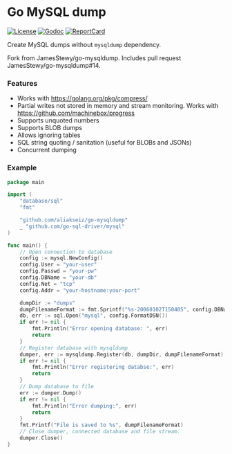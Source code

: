# Go MySQL dump

[![License][License-Image]][License-Url]
[![Godoc][Godoc-Image]][Godoc-Url]
[![ReportCard][ReportCard-Image]][ReportCard-Url]

Create MySQL dumps without `mysqldump` dependency.

Fork from JamesStewy/go-mysqldump. Includes pull request JamesStewy/go-mysqldump#14.

### Features
- Works with https://golang.org/pkg/compress/
- Partial writes not stored in memory and stream monitoring. Works with https://github.com/machinebox/progress
- Supports unquoted numbers
- Supports BLOB dumps
- Allows ignoring tables
- SQL string quoting / sanitation (useful for BLOBs and JSONs)
- Concurrent dumping


### Example

```go
package main

import (
	"database/sql"
	"fmt"

	"github.com/aliakseiz/go-mysqldump"
	_ "github.com/go-sql-driver/mysql"
)

func main() {
	// Open connection to database
	config := mysql.NewConfig()
	config.User = "your-user"
	config.Passwd = "your-pw"
	config.DBName = "your-db"
	config.Net = "tcp"
	config.Addr = "your-hostname:your-port"

	dumpDir := "dumps"                                                     // you should create this directory
	dumpFilenameFormat := fmt.Sprintf("%s-20060102T150405", config.DBName) // accepts time layout string and add .sql at the end of file
	db, err := sql.Open("mysql", config.FormatDSN())
	if err != nil {
		fmt.Println("Error opening database: ", err)
		return
	}
	// Register database with mysqldump
	dumper, err := mysqldump.Register(db, dumpDir, dumpFilenameFormat)
	if err != nil {
		fmt.Println("Error registering databse:", err)
		return
	}
	// Dump database to file
	err := dumper.Dump()
	if err != nil {
		fmt.Println("Error dumping:", err)
		return
	}
	fmt.Printf("File is saved to %s", dumpFilenameFormat)
	// Close dumper, connected database and file stream.
	dumper.Close()
}

```

[License-Url]: http://opensource.org/licenses/MIT
[License-Image]: https://img.shields.io/npm/l/express.svg

[Stability-Status-Image]: http://badges.github.io/stability-badges/dist/experimental.svg

[Godoc-Url]: https://pkg.go.dev/mod/github.com/aliakseiz/go-mysqldump
[Godoc-Image]: https://godoc.org/github.com/aliakseiz/go-mysqldump?status.svg

[ReportCard-Url]: https://goreportcard.com/report/github.com/aliakseiz/go-mysqldump
[ReportCard-Image]: https://goreportcard.com/badge/github.com/aliakseiz/go-mysqldump